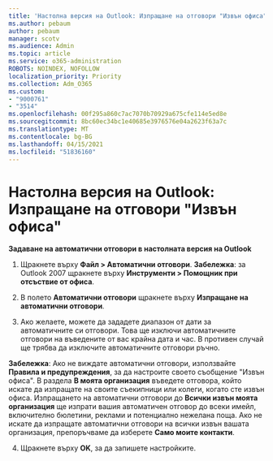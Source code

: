 ```yaml
---
title: 'Настолна версия на Outlook: Изпращане на отговори "Извън офиса"'
ms.author: pebaum
author: pebaum
manager: scotv
ms.audience: Admin
ms.topic: article
ms.service: o365-administration
ROBOTS: NOINDEX, NOFOLLOW
localization_priority: Priority
ms.collection: Adm_O365
ms.custom:
- "9000761"
- "3514"
ms.openlocfilehash: 00f295a860c7ac7070b70929a675cfe114e5ed8e
ms.sourcegitcommit: 8bc60ec34bc1e40685e3976576e04a2623f63a7c
ms.translationtype: MT
ms.contentlocale: bg-BG
ms.lasthandoff: 04/15/2021
ms.locfileid: "51836160"
---
```

# <a name="outlook-desktop-send-out-of-office-replies"></a>Настолна версия на Outlook: Изпращане на отговори "Извън офиса"

**Задаване на автоматични отговори в настолната версия на Outlook**

1. Щракнете върху **Файл > Автоматични отговори**. **Забележка**: за Outlook 2007 щракнете върху **Инструменти > Помощник при отсъствие от офиса**.

2. В полето **Автоматични отговори** щракнете върху **Изпращане на автоматични отговори**.

3. Ако желаете, можете да зададете диапазон от дати за автоматичните си отговори. Това ще изключи автоматичните отговори на въведените от вас крайна дата и час. В противен случай ще трябва да изключите автоматичните отговори ръчно.

**Забележка**: Ако не виждате автоматични отговори, използвайте **Правила и предупреждения**, за да настроите своето съобщение "Извън офиса". В раздела **В моята организация** въведете отговора, който искате да изпращате на своите съекипници или колеги, когато сте извън офиса. Изпращането на автоматични отговори до **Всички извън моята организация** ще изпрати вашия автоматичен отговор до всеки имейл, включително бюлетини, реклами и потенциално нежелана поща. Ако не искате да изпращате автоматични отговори на всички извън вашата организация, препоръчваме да изберете **Само моите контакти**.

4. Щракнете върху **OK**, за да запишете настройките.
